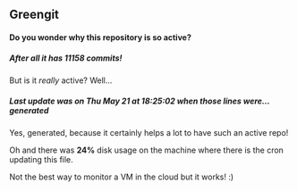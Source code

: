 ## Greengit

#### Do you wonder why this repository is so active?

##### After all it has 11158 commits!

But is it *really* active? Well...

##### Last update was on Thu May 21 at 18:25:02 when those lines were... generated

Yes, generated, because it certainly helps a lot to have such an active repo!

Oh and there was **24%** disk usage on the machine
where there is the cron updating this file.

Not the best way to monitor a VM in the cloud but it works! :)
